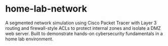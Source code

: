 # home-lab-network
A segmented network simulation using Cisco Packet Tracer with Layer 3 routing and firewall-style ACLs to protect internal zones and isolate a DMZ web server. Built to demonstrate hands-on cybersecurity fundamentals in a home lab environment.
